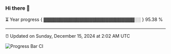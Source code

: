 ### Hi there 👋

⏳ Year progress { ▓▓▓▓▓▓▓▓▓▓▓▓▓▓▓▓▓▓▓▓▓▓▓▓▓▓▓▓░░ } 95.38 %

---

⏰ Updated on Sunday, December 15, 2024 at 2:02 AM UTC

![Progress Bar CI](https://github.com/arthurbuhl/arthurbuhl/workflows/Progress%20Bar%20CI/badge.svg)
